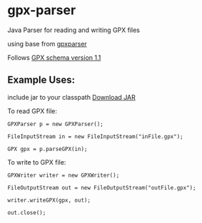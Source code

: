 # gpx-parser
Java Parser for reading and writing GPX files

using base from [gpxparser](http://sourceforge.net/projects/gpxparser/)

Follows [GPX schema version 1.1](http://www.topografix.com/gpx/1/1/)


## Example Uses:
include jar to your classpath [Download JAR](https://github.com/himanshu-soni/gpx-parser/releases/download/0.9/gpx-parser-0.9.jar)

To read GPX file:


`GPXParser p = new GPXParser();`

`FileInputStream in = new FileInputStream("inFile.gpx");`

`GPX gpx = p.parseGPX(in);`

To write to GPX file:

`GPXWriter writer = new GPXWriter();`

`FileOutputStream out = new FileOutputStream("outFile.gpx");`

`writer.writeGPX(gpx, out);`

`out.close();`